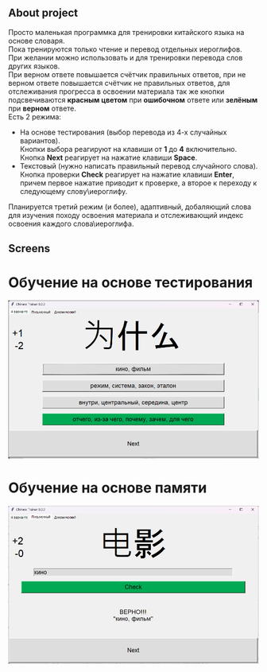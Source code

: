 ## About project

Просто маленькая программка для тренировки китайского языка на основе словаря.  
Пока тренируются только чтение и перевод отдельных иероглифов.  
При желании можно использовать и для тренировки перевода слов других языков.  
При верном ответе повышается счётчик правильных ответов, при не верном ответе повышается счётчик не правильных ответов, для отслеживания прогресса в освоении материала так же кнопки подсвечиваются **красным цветом** при **ошибочном** ответе или **зелёным** при **верном** ответе.  
Есть 2 режима:
- На основе тестирования (выбор перевода из 4-х случайных вариантов).  
Кнопки выбора реагируют на клавиши от **1** до **4** включительно.  
Кнопка **Next** реагирует на нажатие клавиши **Space**.
- Текстовый (нужно написать правильный перевод случайного слова).  
Кнопка проверки **Check** реагирует на нажатие клавиши **Enter**, причем первое нажатие приводит к проверке, а второе к переходу к следующему слову\иероглифу. 

Планируется третий режим (и более), адаптивный, добаляющий слова для изучения походу освоения 
материала и отслеживающий индекс освоения каждого слова\иероглифа.

## Screens  
# Обучение на основе тестирования
![Обучение на основе тестирования](https://github.com/Deciptikon/Python_Chiness_Workout/blob/main/Screens/v0.2.2/0.jpg)  


# Обучение на основе памяти
![Обучение на основе памяти](https://github.com/Deciptikon/Python_Chiness_Workout/blob/main/Screens/v0.2.2/1.jpg)  
